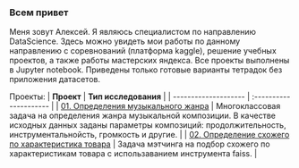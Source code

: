 ### Всем привет

Меня зовут Алексей. Я являюсь специалистом по направлению DataScience. Здесь можно увидеть мои работы по данному направлению с соревнований (платформа kaggle), решение учебных проектов, а также работы мастерских яндекса. Все проекты выполнены в Jupyter notebook. Приведены только готовые варианты тетрадок без приложения датасетов.

Проекты:
| **Проект** | **Тип исследования** |
| -------------------- | :--------------------- |
| [01. Определения музыкального жанра](https://github.com/AndreevAlekseyV/DataScience_projects/tree/main/music_genry/notebook306b99cbff.ipynb) | Многоклассовая задача на определения жанра музыкальной композиции. В качестве исходных данных заданы параметры композиций: продолжительность, инструментальнойсть, громкость и другие. |
| [02. Определение схожего по характеристика товара](https://github.com/AndreevAlekseyV/DataScience_projects/tree/main/Matching_poduct_selection/Product-select%20(Application%20of%20the%20FAISS).ipynb) | Задача мэтчинга на подбор схожего по характеристикам товара с использаванием инструмента faiss. | 

